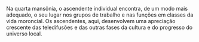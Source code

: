 ﻿Na quarta mansônia, o ascendente individual encontra, de um modo mais adequado, o seu lugar nos grupos de trabalho e nas funções em classes da vida moroncial. Os ascendentes, aqui, desenvolvem uma apreciação crescente das teledifusões e das outras fases da cultura e do progresso do universo local.